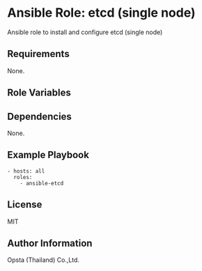 # Ansible Role: etcd (single node)
Ansible role to install and configure etcd (single node)


## Requirements

None.

## Role Variables



## Dependencies

None.

## Example Playbook

    - hosts: all
      roles:
        - ansible-etcd

## License

MIT

## Author Information

Opsta (Thailand) Co.,Ltd.
